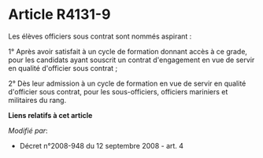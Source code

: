 # Article R4131-9

Les élèves officiers sous contrat sont nommés aspirant : 

1° Après avoir satisfait à un cycle de formation donnant accès à ce grade, pour les candidats ayant souscrit un contrat
d'engagement en vue de servir en qualité d'officier sous contrat ; 

2° Dès leur admission à un cycle de formation en vue de servir en qualité d'officier sous contrat, pour les sous-officiers,
officiers mariniers et militaires du rang.

**Liens relatifs à cet article**

_Modifié par_:

  - Décret n°2008-948 du 12 septembre 2008 - art. 4
